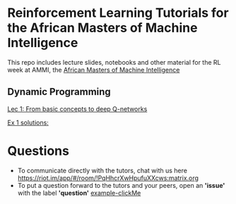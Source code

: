 # Reinforcement Learning Tutorials for the African Masters of Machine Intelligence

This repo includes lecture slides, notebooks and other material for the RL week at AMMI, the [African Masters of Machine Intelligence](https://aims-ammi.com/)

## Dynamic Programming 
[Lec 1: From basic concepts to deep Q-networks](https://drive.google.com/file/d/1nV5uRjZ3tpLe9mxBP9-uEsSSnmjCuuAq/view)

[Ex 1 solutions:]()

# Questions 
- To communicate directly with the tutors, chat with us here https://riot.im/app/#/room/!PqHhcrXwHpufuXXcws:matrix.org
- To put a question forward to the tutors and your peers, open an **'issue'** with the label **'question'**  [example-clickMe](https://tinyurl.com/issues-questions)
